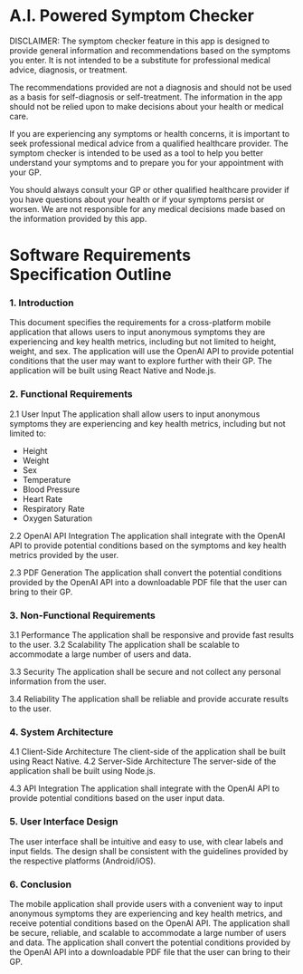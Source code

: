 # A.I. Powered Symptom Checker


DISCLAIMER: The symptom checker feature in this app is designed to provide general information and recommendations based on the symptoms you enter. It is not intended to be a substitute for professional medical advice, diagnosis, or treatment.


The recommendations provided are not a diagnosis and should not be used as a basis for self-diagnosis or self-treatment. The information in the app should not be relied upon to make decisions about your health or medical care.


If you are experiencing any symptoms or health concerns, it is important to seek professional medical advice from a qualified healthcare provider. The symptom checker is intended to be used as a tool to help you better understand your symptoms and to prepare you for your appointment with your GP.


You should always consult your GP or other qualified healthcare provider if you have questions about your health or if your symptoms persist or worsen. We are not responsible for any medical decisions made based on the information provided by this app.

#
# Software Requirements Specification Outline


### 1. Introduction
This document specifies the requirements for a cross-platform mobile application that allows users to input anonymous symptoms they are experiencing and key health metrics, including but not limited to height, weight, and sex. The application will use the OpenAI API to provide potential conditions that the user may want to explore further with their GP. The application will be built using React Native and Node.js.

### 2. Functional Requirements
2.1 User Input
The application shall allow users to input anonymous symptoms they are experiencing and key health metrics, including but not limited to:

- Height
- Weight
- Sex
- Temperature
- Blood Pressure
- Heart Rate
- Respiratory Rate
- Oxygen Saturation

2.2 OpenAI API Integration
The application shall integrate with the OpenAI API to provide potential conditions based on the symptoms and key health metrics provided by the user.

2.3 PDF Generation
The application shall convert the potential conditions provided by the OpenAI API into a downloadable PDF file that the user can bring to their GP.

### 3. Non-Functional Requirements
3.1 Performance
The application shall be responsive and provide fast results to the user.
3.2 Scalability
The application shall be scalable to accommodate a large number of users and data.

3.3 Security
The application shall be secure and not collect any personal information from the user.

3.4 Reliability
The application shall be reliable and provide accurate results to the user.

### 4. System Architecture
4.1 Client-Side Architecture
The client-side of the application shall be built using React Native.
4.2 Server-Side Architecture
The server-side of the application shall be built using Node.js.

4.3 API Integration
The application shall integrate with the OpenAI API to provide potential conditions based on the user input data.

### 5. User Interface Design
The user interface shall be intuitive and easy to use, with clear labels and input fields. The design shall be consistent with the guidelines provided by the respective platforms (Android/iOS).

### 6. Conclusion
The mobile application shall provide users with a convenient way to input anonymous symptoms they are experiencing and key health metrics, and receive potential conditions based on the OpenAI API. The application shall be secure, reliable, and scalable to accommodate a large number of users and data. The application shall convert the potential conditions provided by the OpenAI API into a downloadable PDF file that the user can bring to their GP.

#
